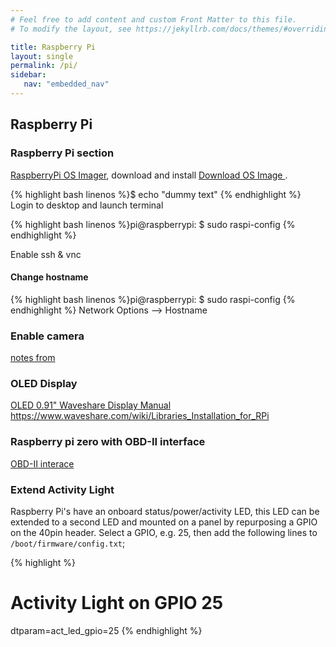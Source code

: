 ```yaml
---
# Feel free to add content and custom Front Matter to this file.
# To modify the layout, see https://jekyllrb.com/docs/themes/#overriding-theme-defaults

title: Raspberry Pi
layout: single
permalink: /pi/
sidebar:
   nav: "embedded_nav"
---
```


## Raspberry Pi 
### Raspberry Pi section 
[RaspberryPi OS Imager](https://www.raspberrypi.org/blog/raspberry-pi-imager-imaging-utility/), download and install
[Download OS Image ](https://www.raspberrypi.org/software/operating-systems/#raspberry-pi-os-32-bit).


{% highlight bash linenos %}$ echo "dummy text" {% endhighlight %}
Login to desktop and launch terminal

{% highlight bash linenos %}pi@raspberrypi: $  sudo raspi-config {% endhighlight %}

Enable ssh & vnc


#### Change hostname

{% highlight bash linenos %}pi@raspberrypi: $  sudo raspi-config {% endhighlight %}
Network Options --> Hostname


### Enable camera
[notes from](https://medium.com/swlh/night-vision-camera-for-raspberry-pi-4db1686cb465)

### OLED Display
[OLED 0.91" Waveshare Display Manual](https://www.waveshare.com/w/upload/1/10/0.91inch_OLED_Module_User_Manual_EN.pdf)
https://www.waveshare.com/wiki/Libraries_Installation_for_RPi

### Raspberry pi zero with OBD-II interface
[OBD-II interace](https://www.instructables.com/OBD-Pi/)


### Extend Activity Light
Raspberry Pi's have an onboard status/power/activity LED, this LED can be extended to a second LED and mounted
on a panel by repurposing a GPIO on the 40pin header.  Select a GPIO, e.g. 25, then add the following lines to
`/boot/firmware/config.txt`;

{% highlight %}
# Activity Light on GPIO 25
dtparam=act_led_gpio=25
{% endhighlight %}
